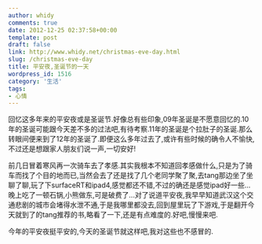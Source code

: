 ```yaml
---
author: whidy
comments: true
date: 2012-12-25 02:37:58+00:00
template: post
draft: false
link: http://www.whidy.net/christmas-eve-day.html
slug: /christmas-eve-day
title: 平安夜,圣诞节的一天
wordpress_id: 1516
category: '生活'
tags:
- 心情
---
```


回忆这多年来的平安夜或是圣诞节.好像总有些印象,09年圣诞是不愿意回忆的.10年的圣诞可能跟今天差不多的过法吧,有待考察.11年的圣诞是个拉肚子的圣诞.那么转眼间便来到了12年的圣诞了.即便这么多年过去了,或许有些时候的确令人不愉快,不过还是想跟家人朋友们说一声,一切安好!

前几日冒着寒风再一次骑车去了孝感.其实我根本不知道回孝感做什么,只是为了骑车而找了个目的地而已,当然会去了还是找了几个老同学聚了聚,去tang那边坐了坐聊了聊,玩了下surfaceRT和ipad4,感觉都还不错,不过的确还是感觉ipad好一些...晚上吃了一顿石锅,小熊做东,可是破费了...对了说道平安夜,我早早知道武汉这个交通悲剧的城市会堵得水泄不通,于是我哪里都没去,回到屋里玩了下游戏,于是翻开今天就到了的tang推荐的书,略看了一下,还是有点难度的.好吧,慢慢来吧.

今年的平安夜挺平安的,今天的圣诞节就这样吧,我对这些也不感冒的.
